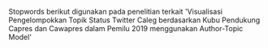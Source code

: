 Stopwords berikut digunakan pada penelitian terkait 'Visualisasi Pengelompokkan Topik Status Twitter Caleg berdasarkan Kubu Pendukung Capres dan Cawapres dalam Pemilu 2019 menggunakan Author-Topic Model'
